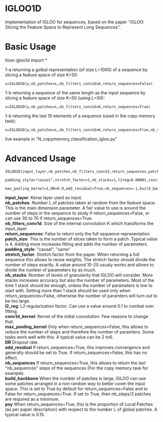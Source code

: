 # IGLOO1D
Implementation of IGLOO for sequences, based on the paper "IGLOO: Slicing the Feature Space to Represent Long Sequences".


# Basic Usage

from igloo1d import *

1-a returning a golbal representation (of size L=1000) of a sequence by slicing a feature space of size K=50:

```
x=IGLOO1D(y,nb_patches=L,nb_filters_conv1d=K,return_sequences=False)
```

1-b returning a sequence of the same length as the input sequence by slicing a feature space of size K=50 (using L=50):

```
x=IGLOO1D(y,nb_patches=L,nb_filters_conv1d=K,return_sequences=True)
```

1-b returning the last 10 elements of a sequence (used in the copy memory task):

```
x=IGLOO1D(y,nb_patches=L,nb_filters_conv1d=K,return_sequences=True,nb_sequences=10)
```

live example in "N_copymemory_classification_igloo.py"


# Advanced Usage

```
IGLOO1D(input_layer,nb_patches,nb_filters_conv1d,return_sequences,patch_size=4,
        padding_style="causal",stretch_factor=1,nb_stacks=1,l2reg=0.00001,conv1d_kernel=3,
        max_pooling_kernel=1,DR=0.0,add_residual=True,nb_sequences=-1,build_backbone=False,psy=0.15)
```

**input_layer**:                        Keras layer used as input.  
**nb_patches**:                         Number L of patches taken at random from the feature space. This is the main dimension                                                   parameter. A fair value to use is around the number of steps in the sequence to study if                                                 return_sequences=False, or can use 30 to 70 if return_sequences=True.  
**nb_filters_conv1d**:                  Size of the internal convolution K which transforms the input_layer  
**return_sequences**:                   False to return only the full sequence representation  
**patch_size**:                         This is the number of slices taken to form a patch .Typical value is 4. Adding more increases                                           fitting and adds the number of parameters.  
**padding_style**:                      "causal", "same"  
**stretch_factor**:                     Stretch factor from the paper. When returning a full sequence this allows to reuse weights. The                                         stretch factor should divide the number of steps exactly. A value around 10-20 usualy works and                                         allows to divide the number of parameters by as much.  
**nb_stacks**:                          Number of levels of granularity that IGLOO will consider. More stacks increases accuracy but                                             also the number of parameters. Most of the time 1 stack should be enough, unless the number of                                           paramaters is low to start with. Setting more than 1 stack should be used only when                                                     return_sequences=False, otherwise the number of paramters will turn out to be too large.  
**l2_reg**:                             L2 regularization factor. Can use a value around 0.1 to combat over fitting.  
**conv1d_kernel**:                      Kernel of the initial convolution. Few reasons to change that.  
**max_pooling_kernel**                  Only when return_sequences=False, this allows to reduce the number of steps and therefore the                                           number of paramters. Some tasks work well with this. A typical value can be 2 to6.  
**DR**                                  Dropout rate.  
**add_residual**                        If return_sequences=True, this improves convergence and generally should be set to True. If                                             return_sequences=False, this has no effect.  
**nb_sequences**                        If return_sequences=True, this allows to return the last "nb_sequences" steps of the sequences 
                                        (For the copy memory task for example).  
**build_backbone**                      When the number of patches is large, IGLOO can use some patches arranged in a non random way to                                         better cover the input space. This is set to True by default for return_sequences=False and to                                           False for  return_sequences=True. If set to True, then nb_steps/3 patches are required as a                                             minimum.  
**psy**                                 When return_sequences=True, this is the proportion of Local Patches (as per paper description)                                           with respect to the number L of global patches. A typical value is 0.15.  
